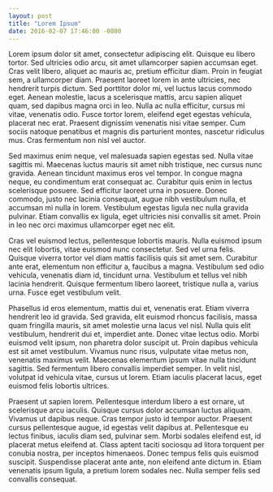 ```yaml
---
layout: post
title: "Lorem Ipsum"
date: 2016-02-07 17:46:00 -0800
---
```


Lorem ipsum dolor sit amet, consectetur adipiscing elit. Quisque eu libero
tortor. Sed ultricies odio arcu, sit amet ullamcorper sapien accumsan eget. Cras
velit libero, aliquet ac mauris ac, pretium efficitur diam. Proin in feugiat
sem, a ullamcorper diam. Praesent laoreet lorem in ante ultricies, nec hendrerit
turpis dictum. Sed porttitor dolor mi, vel luctus lacus commodo eget. Aenean
molestie, lacus a scelerisque mattis, arcu sapien aliquet quam, sed dapibus
magna orci in leo. Nulla ac nulla efficitur, cursus mi vitae, venenatis odio.
Fusce tortor lorem, eleifend eget egestas vehicula, placerat nec erat. Praesent
dignissim venenatis nisi vitae semper. Cum sociis natoque penatibus et magnis
dis parturient montes, nascetur ridiculus mus. Cras fermentum non nisl vel
auctor.

Sed maximus enim neque, vel malesuada sapien egestas sed. Nulla vitae sagittis
mi. Maecenas luctus mauris sit amet nibh tristique, nec cursus nunc gravida.
Aenean tincidunt maximus eros vel tempor. In congue magna neque, eu condimentum
erat consequat ac. Curabitur quis enim in lectus scelerisque posuere. Sed
efficitur laoreet urna in posuere. Donec commodo, justo nec lacinia consequat,
augue nibh vestibulum nulla, et accumsan mi nulla in lorem. Vestibulum egestas
ligula nec nulla gravida pulvinar. Etiam convallis ex ligula, eget ultricies
nisi convallis sit amet. Proin in leo nec orci maximus ullamcorper eget nec
elit.

Cras vel euismod lectus, pellentesque lobortis mauris. Nulla euismod ipsum nec
elit lobortis, vitae euismod nunc consectetur. Sed vel urna felis. Quisque
viverra tortor vel diam mattis facilisis quis sit amet sem. Curabitur ante erat,
elementum non efficitur a, faucibus a magna. Vestibulum sed odio vehicula,
venenatis diam id, tincidunt urna. Vestibulum et tellus vel nibh lacinia
hendrerit. Quisque fermentum libero laoreet, tristique nulla a, varius urna.
Fusce eget vestibulum velit.

Phasellus id eros elementum, mattis dui et, venenatis erat. Etiam viverra
hendrerit leo id gravida. Sed gravida, elit euismod rhoncus facilisis, massa
quam fringilla mauris, sit amet molestie urna lacus vel nisl. Nulla quis elit
vestibulum, hendrerit dui et, imperdiet ante. Donec vitae lectus odio. Morbi
euismod velit ipsum, non pharetra dolor suscipit ut. Proin dapibus vehicula est
sit amet vestibulum. Vivamus nunc risus, vulputate vitae metus non, venenatis
maximus velit. Maecenas elementum ipsum vitae nulla tincidunt sagittis. Sed
fermentum libero convallis imperdiet semper. In velit nisl, volutpat id vehicula
vitae, cursus ut lorem. Etiam iaculis placerat lacus, eget euismod felis
lobortis ultrices.

Praesent ut sapien lorem. Pellentesque interdum libero a est ornare, ut
scelerisque arcu iaculis. Quisque cursus dolor accumsan luctus aliquam. Vivamus
ut dapibus neque. Cras tempor justo id tempor auctor. Praesent cursus
pellentesque augue, id egestas velit dapibus at. Pellentesque eu lectus finibus,
iaculis diam sed, pulvinar sem. Morbi sodales eleifend est, id placerat metus
eleifend at. Class aptent taciti sociosqu ad litora torquent per conubia nostra,
per inceptos himenaeos. Donec tempus felis quis euismod suscipit. Suspendisse
placerat ante ante, non eleifend ante dictum in. Etiam venenatis ipsum ligula, a
pretium lorem sodales nec. Nulla semper felis sed convallis consequat.

